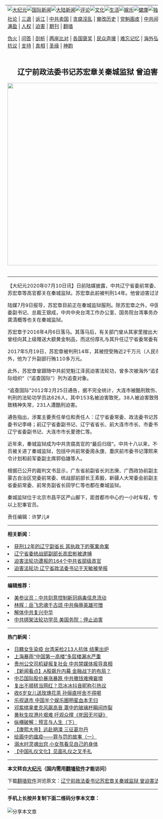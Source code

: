 <a name="1" id="1" target="_blank"></a><span id="1"></span>
<table align=center border="0"><tr><td colspan="2" VALIGN=TOP><a href="https://github.com/ttfgmz3323/djy/blob/master/gb/nsc413.md#1"><img src="https://raw.githubusercontent.com/ttfgmz3323/www/master/t/djy/1.jpg" title="大纪元"></a><a href="https://github.com/ttfgmz3323/djy/blob/master/gb/n24hr.md#1"><img src="https://raw.githubusercontent.com/ttfgmz3323/www/master/t/djy/3.jpg" title="国际新闻"></a><a href="https://github.com/ttfgmz3323/djy/blob/master/gb/nsc413.md#1"><img src="https://raw.githubusercontent.com/ttfgmz3323/www/master/t/djy/4.jpg" title="大陆新闻"></a><a href="https://github.com/ttfgmz3323/djy/blob/master/gb/news392.md#1"><img src="https://raw.githubusercontent.com/ttfgmz3323/www/master/t/djy/5.jpg" title="评论"></a><a href="https://github.com/ttfgmz3323/djy/blob/master/gb/news2007.md#1"><img src="https://raw.githubusercontent.com/ttfgmz3323/www/master/t/djy/6.jpg" title="文化"></a><a href="https://github.com/ttfgmz3323/djy/blob/master/gb/news2008.md#1"><img src="https://raw.githubusercontent.com/ttfgmz3323/www/master/t/djy/7.jpg" title="生活"></a><a href="https://github.com/ttfgmz3323/djy/blob/master/gb/ncyule.md#1"><img src="https://raw.githubusercontent.com/ttfgmz3323/www/master/t/djy/8.jpg" title="娱乐"></a><a href="https://github.com/ttfgmz3323/djy/blob/master/gb/nsc1002.md#1"><img src="https://raw.githubusercontent.com/ttfgmz3323/www/master/t/djy/9.jpg" title="健康"><a href="https://github.com/ttfgmz3323/djy/blob/master/gb/nf6092.md#1"><img src="https://raw.githubusercontent.com/ttfgmz3323/www/master/t/djy/10a.jpg" title="独家"></a><a href="https://github.com/ttfgmz3323/djy/blob/master/gb/nf4514.md#1"><img src="https://raw.githubusercontent.com/ttfgmz3323/www/master/t/djy/12a.jpg" title="头条"></a></td></tr>
<tr><td colspan="2" VALIGN=TOP><a target="_blank" href="https://github.com/ttfgmz3323/djy/blob/master/gb/9p.md#1">社论</a> | <a target="_blank" href="https://github.com/ttfgmz3323/djy/blob/master/gb/nf5657.md#1">三退</a> | <a target="_blank" href="https://github.com/ttfgmz3323/djy/blob/master/gb/nf6124.md#1">诉江</a> | <a target="_blank" href="https://github.com/ttfgmz3323/djy/blob/master/gb/nf1176117.md#1">中共卖国</a> | <a target="_blank" href="https://github.com/ttfgmz3323/djy/blob/master/gb/nf5773.md#1">贪腐淫乱</a> | <a target="_blank" href="https://github.com/ttfgmz3323/djy/blob/master/gb/nf1176115.md#1">窜改历史</a> | <a target="_blank" href="https://github.com/ttfgmz3323/djy/blob/master/gb/nf1176107.md#1">党魁画皮</a> | <a target="_blank" href="https://github.com/ttfgmz3323/djy/blob/master/gb/nf1320400.md#1">中共间谍</a> | <a target="_blank" href="https://github.com/ttfgmz3323/djy/blob/master/gb/nf1176114.md#1">破坏传统</a> | <a target="_blank" href="https://github.com/ttfgmz3323/ntdtv/blob/master/gb/prog447_1.md#1">恶贯满盈</a> | <a target="_blank" href="https://github.com/ttfgmz3323/djy/blob/master/gb/ncid278.md#1">人权</a> | <a target="_blank" href="https://github.com/ttfgmz3323/djy/blob/master/gb/nf1176111.md#1">迫害</a> | <a target="_blank" href="https://gitlab.com/szzdlab/mh-qikan/blob/master/README.md#1">期刊</a> | <a target="_blank" href="https://github.com/ttfgmz3323/www/blob/master/README.md?zsrh#8">翻墙</a></p><p><a target="_blank" href="https://github.com/ttfgmz3323/djy/blob/master/gb/nf5562.md#1">伪火</a> | <a target="_blank" href="https://github.com/ttfgmz3323/djy/blob/master/gb/nf4378.md#1">问答</a> | <a target="_blank" href="https://github.com/ttfgmz3323/djy/blob/master/gb/nf5792.md#1">剖析</a> | <a target="_blank" href="https://github.com/ttfgmz3323/djy/blob/master/gb/nf5735.md#1">两岸比对</a> | <a target="_blank" href="https://github.com/ttfgmz3323/djy/blob/master/gb/nf6119.md#1">各国褒奖</a> | <a target="_blank" href="https://github.com/ttfgmz3323/djy/blob/master/gb/nf6120.md#1">民众声援</a> | <a target="_blank" href="https://github.com/ttfgmz3323/djy/blob/master/gb/nf1188594.md#1">难忘记忆</a> | <a target="_blank" href="https://github.com/ttfgmz3323/djy/blob/master/gb/nf3180.md#1">海外弘传</a> | <a target="_blank" href="https://github.com/ttfgmz3323/djy/blob/master/gb/nf5410.md#1">万人上访</a> | <a target="_blank" href="https://github.com/ttfgmz3323/ntdtv/blob/master/gb/prog1530_1.md#1">和平抗议</a> | <a target="_blank" href="https://github.com/ttfgmz3323/djy/blob/master/gb/nf4386.md#1">支持</a> | <a target="_blank" href="https://github.com/ttfgmz3323/djy/blob/master/gb/nf4389.md#1">真相</a> | <a target="_blank" href="https://github.com/ttfgmz3323/djy/blob/master/gb/nf5790.md#1">圣缘</a> | <a target="_blank" href="https://github.com/ttfgmz3323/djy/blob/master/gb/nf4786.md#1">神韵</a></td></tr>
<tr><td VALIGN=TOP width="626"><h2 align=center>辽宁前政法委书记苏宏章关秦城监狱 曾迫害法轮功</h2>
<img width="600" src="https://i.epochtimes.com/assets/uploads/2020/07/0701_25-320x200.jpg" />
<h6></h6>
<hr>
	<p>【大纪元2020年07月10日讯】日前陆媒披露，中共辽宁省委前常委、政法委前书记<ahref="https://github.com/ttfgmz3323/djy/blob/master/gb/tag/%E8%8B%8F%E5%AE%8F%E7%AB%A0.md#1">苏宏章</a>等高官都关在<ahref="https://github.com/ttfgmz3323/djy/blob/master/gb/tag/%E7%A7%A6%E5%9F%8E%E7%9B%91%E7%8B%B1.md#1">秦城监狱</a>。<ahref="https://github.com/ttfgmz3323/djy/blob/master/gb/tag/%E8%8B%8F%E5%AE%8F%E7%AB%A0.md#1">苏宏章</a>此前被判刑14年。他曾迫害过法轮功。</p>
<p>陆媒7月9日报导，苏宏章目前正在<ahref="https://github.com/ttfgmz3323/djy/blob/master/gb/tag/%E7%A7%A6%E5%9F%8E%E7%9B%91%E7%8B%B1.md#1">秦城监狱</a>服刑。除苏宏章之外，中国人保集团前党委副书记、总裁王银成，中共中央台湾工作办公室、国务院台湾事务办公室前副主任龚清概等也关在秦城监狱。</p>
<p>苏宏章于2016年4月6日落马。其落马后，有关部门曾从其家里搜出大额现金；苏还曾经向其上级赠送大额黄金制品，而这份厚礼与其升任辽宁省委常委有关。</p>
<p>2017年5月19日，苏宏章被判刑14年，其被控受贿近2千万元（人民币，下同），此外，他为了升副部行贿110多万元。</p>
<p>此外，苏宏章曾跟随中共前党魁江泽民迫害法轮功，曾多次被海外“追查迫害法轮功国际组织”（“追查国际”）列为追查对象。</p>
<p>“追查国际”2012年2月25日通告，据不完全统计，大连市被酷刑致伤、致残、被非法判刑的法轮功学员达626人，其中153名被迫害致死，38人被迫害致残，25人被迫害致精神失常，231人遭酷刑迫害。</p>
<p>通告指出，涉案主要责任单位和责任人：辽宁省委常委、政法委书记苏宏章；前政法委书记李峰；前辽宁省委副书记、辽宁省省长、前大连市市长、市委书记<ahref="https://github.com/ttfgmz3323/djy/blob/master/gb/tag/%E8%96%84%E7%86%99%E6%9D%A5.md#1">薄熙来</a>；前辽宁省委副书记、大连市市长夏德仁等。</p>
<p>近年来，秦城监狱成为中共贪腐高官的“最后归宿”。中共十八以来，不少落马高级官员被关进了秦城监狱，包括中共前常委<ahref="https://github.com/ttfgmz3323/djy/blob/master/gb/tag/%E5%91%A8%E6%B0%B8%E5%BA%B7.md#1">周永康</a>、重庆前市委书记<ahref="https://github.com/ttfgmz3323/djy/blob/master/gb/tag/%E8%96%84%E7%86%99%E6%9D%A5.md#1">薄熙来</a>、前中办主任令计划和前军委副主席郭伯雄等人。</p>
<p>根据已公开的裁判文书显示，广东省前副省长刘志庚、广西政协前副主席李达球，内蒙古自治区党委前常委、统战部前部长王素毅，新疆人大常委会前副主任栗智，吉林省委前常委、前常务副省长田学仁等也都在秦城监狱。</p>
<p>秦城监狱位于北京市昌平区严山脚下，距首都市中心约一小时车程，专门囚禁副部级以上犯事官员。</p>
<p>责任编辑：许梦儿#</p>
	
<hr>


<strong>相关新闻：</strong>
<li><a href="https://github.com/ttfgmz3323/djy/blob/master/gb/19/4/12/n11182215.md#1">获刑12年的辽宁副省长 其执政下的冤案命案</a></li>
<li><a href="https://github.com/ttfgmz3323/djy/blob/master/gb/19/6/19/n11332479.md#1">辽宁省委统战部副部长高宏彬被逮捕</a></li>
<li><a href="https://github.com/ttfgmz3323/djy/blob/master/gb/19/6/30/n11354912.md#1">迫害法轮功遭报的164个中共省部级高官</a></li>
<li><a href="https://github.com/ttfgmz3323/djy/blob/master/gb/20/6/25/n12211963.md#1">迫害法轮功 辽宁省政法委书记于天敏被举报</a></li>
<hr>


<strong>编辑推荐：</strong>
<li><a href="https://github.com/onzhi266/djy/blob/master/gb/20/2/22/n11887949.md#1">美参议员：中共刻意控制新冠病毒信息流动</a></li>
<li><a href="https://github.com/tsiac2612/djy/blob/master/gb/19/1/21/n10990583.md#1" target="_blank">林辉：岳飞忠魂千古颂 中共侮辱英雄可憎</a></li><li><a href="https://github.com/ttfgmz3323/djy/blob/master/gb/18/3/21/n10237682.md?dfh#1" target="_blank">解体中共复兴中华</a></li><li><a href="https://github.com/tsiac2612/djy/blob/master/gb/18/11/29/n10882266.md#1" target="_blank">中共绑架法轮功学员 美国务院：停止迫害</a></li>
<hr>

<strong>热门新闻：</strong>
<li><a href="https://github.com/ttfgmz3323/djy/blob/master/gb/20/7/8/n12240778.md#1">日籍女生染疫 台湾采检213人抗体 结果出炉</a></li>
<li><a href="https://github.com/ttfgmz3323/djy/blob/master/gb/20/7/8/n12240842.md#1">上海暴雨“中国第一高楼”多层楼漏水严重</a></li>
<li><a href="https://github.com/ttfgmz3323/djy/blob/master/gb/20/7/8/n12241667.md#1">贵州公交司机疑报复社会 中共禁媒体报导真相</a></li>
<li><a href="https://github.com/ttfgmz3323/djy/blob/master/gb/20/7/8/n12242681.md#1">【新闻看点】A股飙升内幕 金融战下的布局？</a></li>
<li><a href="https://github.com/ttfgmz3323/djy/blob/master/gb/20/7/8/n12241760.md#1">中芯国际股价暴涨暴跌 中共撒钱难掩窘境</a></li>
<li><a href="https://github.com/ttfgmz3323/djy/blob/master/gb/20/7/7/n12239433.md#1">复出不顺转当网红？范冰冰抖音昵称引热议</a></li>
<li><a href="https://github.com/ttfgmz3323/djy/blob/master/gb/20/7/6/n12237412.md#1">收6岁女儿送玫瑰花茶 孙俪直呼舍不得喝</a></li>
<li><a href="https://github.com/ttfgmz3323/djy/blob/master/gb/20/7/8/n12241972.md#1">乐视退市 中国半个娱乐圈明星血本无归</a></li>
<li><a href="https://github.com/ttfgmz3323/djy/blob/master/gb/20/7/8/n12242228.md#1">邓紫棋拿麦克风飙高音 罩中的玻璃杯瞬间炸裂</a></li>
<li><a href="https://github.com/ttfgmz3323/djy/blob/master/gb/20/7/7/n12239842.md#1">黄秋生叹港片艰难 吁观众撑《死因无可疑》</a></li>
<li><a href="https://github.com/ttfgmz3323/djy/blob/master/gb/20/7/6/n12236101.md#1">纵横破解：预言与人生（下）</a></li>
<li><a href="https://github.com/ttfgmz3323/djy/blob/master/gb/20/5/27/n12141489.md#1">【康熙大帝】远赴朔漠 三征葛尔丹</a></li>
<li><a href="https://github.com/ttfgmz3323/djy/blob/master/gb/20/7/3/n12230158.md#1">绘画中的瘟疫——罪与罚的故事（一）</a></li>
<li><a href="https://github.com/ttfgmz3323/djy/blob/master/gb/20/7/8/n12240967.md#1">溺水时灵魂出窍 小女孩看见自己的身体</a></li>
<li><a href="https://github.com/ttfgmz3323/djy/blob/master/gb/20/5/27/n12140713.md#1">【中国礼仪文化】见面礼仪之叉手礼</a></li>
<hr>

<strong>本文转自<a href="https://www.epochtimes.com">大纪元</a>（国内需用<a href="https://github.com/ttfgmz3323/www/blob/master/README.md#8">翻墙软件</a>才能访问）</strong><p>下载<a href="https://github.com/ttfgmz3323/www/blob/master/README.md#8">翻墙软件</a>浏览原文：<a href="https://www.epochtimes.com/gb/20/7/10/n12245556.htm">辽宁前政法委书记苏宏章关秦城监狱 曾迫害法轮功</a></p><hr>

<strong>手机上长按并复制下面二维码分享本文章：</strong><br><br><img src="http://d1p1.ip.zn2.us/v.php?action=qrcode&url=https://github.com/ttfgmz3323/djy/blob/master/gb/20/7/10/n12245556.md%231" title="分享本文章"></td><td VALIGN=TOP><a href="https://github.com/ttfgmz3323/djy/blob/master/gb/16/1/21/n4622075.md?dfh#1" target="_blank"><img src="https://raw.githubusercontent.com/ttfgmz3323/djy/master/gb/300/wei-f1.jpg" title="中共的伪火骗局"  alt="中共的伪火骗局"></a><br><a href="https://github.com/ttfgmz3323/www/blob/master/README.md?dfh#9" target="_blank"><img src="https://raw.githubusercontent.com/ttfgmz3323/djy/master/gb/300/yong-h.jpg" title="永恒的见证"  alt="永恒的见证"></a><br><a href="https://github.com/ttfgmz3323/djy/blob/master/gb/13/9/29/n3974789.md?dfh#1" target="_blank"><img src="https://raw.githubusercontent.com/ttfgmz3323/djy/master/gb/300/shang-lnz.jpg" title="善良女子被中共投男牢"  alt="善良女子被中共投男牢"></a><br><a href="https://github.com/ttfgmz3323/djy/blob/master/gb/16/3/16/n4663449.md?dfh#1" target="_blank"><img src="https://raw.githubusercontent.com/ttfgmz3323/djy/master/gb/300/huo-z3.jpg" title="警卫目击活摘器官"  alt="警卫目击活摘器官"></a><br><a href="https://github.com/ttfgmz3323/djy/blob/master/gb/16/8/7/n8177641.md?dfh#1" target="_blank"><img src="https://raw.githubusercontent.com/ttfgmz3323/djy/master/gb/300/huo-z4.jpg" title="证人描述活摘恐怖"  alt="证人描述活摘恐怖"></a><br><a href="https://github.com/ttfgmz3323/djy/blob/master/gb/10/4/19/n2881569.md?dfh#1" target="_blank"><img src="https://raw.githubusercontent.com/ttfgmz3323/djy/master/gb/300/huo-z1.jpg" title="揭开活摘器官黑幕"  alt="揭开活摘器官黑幕"></a><br><a href="https://github.com/ttfgmz3323/djy/blob/master/gb/10/11/7/n3077476.md?dfh#1" target="_blank"><img src="https://raw.githubusercontent.com/ttfgmz3323/djy/master/gb/300/ma-ks.jpg" title="马克思的成魔之路"  alt="马克思的成魔之路"></a><br><a href="https://github.com/ttfgmz3323/djy/blob/master/gb/14/6/9/n4173977.md?dfh#1" target="_blank"><img src="https://raw.githubusercontent.com/ttfgmz3323/djy/master/gb/300/chang-zs.jpg" title="藏字石 蕴天机"  alt="藏字石 蕴天机"></a><br><a href="https://github.com/ttfgmz3323/djy/blob/master/gb/18/5/10/n10381511.md?dfh#1" target="_blank"><img src="https://raw.githubusercontent.com/ttfgmz3323/djy/master/gb/300/st1.jpg" title="关注3亿人三退"  alt="关注3亿人三退"></a><br><a href="https://github.com/ttfgmz3323/djy/blob/master/gb/18/3/21/n10237682.md?dfh#1" target="_blank"><img src="https://raw.githubusercontent.com/ttfgmz3323/djy/master/gb/300/jie-t.jpg" title="解体中共复兴中华"  alt="解体中共复兴中华"></a><br><a href="https://github.com/ttfgmz3323/djy/blob/master/gb/9/2/9/n2422991.md?dfh#1" target="_blank"><img src="https://raw.githubusercontent.com/ttfgmz3323/djy/master/gb/300/gao-zs.jpg" title="中共迫害良心律师"  alt="中共迫害良心律师"></a><br><a href="https://github.com/ttfgmz3323/djy/blob/master/gb/18/12/9/n10900044.md?dfh#1" target="_blank"><img src="https://raw.githubusercontent.com/ttfgmz3323/djy/master/gb/300/sj1.jpg" title="303万人举报江泽民"  alt="303万人举报江泽民"></a><br><a href="https://github.com/ttfgmz3323/djy/blob/master/gb/18/8/28/n10672014.md?dfh#1" target="_blank"><img src="https://raw.githubusercontent.com/ttfgmz3323/djy/master/gb/300/sj2.jpg" title="这些官员为何起诉江泽民"  alt="这些官员为何起诉江泽民"></a><br><a href="https://github.com/ttfgmz3323/djy/blob/master/gb/8/12/18/n2367165.md?dfh#1" target="_blank"><img src="https://raw.githubusercontent.com/ttfgmz3323/djy/master/gb/300/liangan.jpg" title="海峡两岸的强烈对比"  alt="海峡两岸的强烈对比"></a><br><a href="https://github.com/ttfgmz3323/djy/blob/master/gb/15/12/10/n4593139.md?dfh#1" target="_blank"><img src="https://raw.githubusercontent.com/ttfgmz3323/djy/master/gb/300/jia-ndzl.jpg" title="加拿大总理的贺信"  alt="加拿大总理的贺信"></a><br><a href="https://github.com/ttfgmz3323/djy/blob/master/gb/11/6/17/n3289382.md?dfh#1" target="_blank"><img src="https://raw.githubusercontent.com/ttfgmz3323/djy/master/gb/300/xiao-wd.jpg" title="探寻真相兼听则明"  alt="探寻真相兼听则明"></a><br><a href="https://github.com/ttfgmz3323/djy/blob/master/gb/18/10/27/n10812623.md?dfh#1" target="_blank"><img src="https://raw.githubusercontent.com/ttfgmz3323/djy/master/gb/300/yindu.jpg" title="印度媒体报道东方"  alt="印度媒体报道东方"></a><br><a href="https://github.com/ttfgmz3323/djy/blob/master/gb/18/6/9/n10469652.md?dfh#1" target="_blank"><img src="https://raw.githubusercontent.com/ttfgmz3323/djy/master/gb/300/xie-j.jpg" title="不一样的海外校园"  alt="不一样的海外校园"></a><br><a href="https://github.com/ttfgmz3323/djy/blob/master/gb/7/4/5/n1669415.md?dfh#1" target="_blank"><img src="https://raw.githubusercontent.com/ttfgmz3323/djy/master/gb/300/li-up.jpg" title="从大师到徒弟的传奇"  alt="从大师到徒弟的传奇"></a><br><a href="https://github.com/ttfgmz3323/djy/blob/master/gb/17/5/26/n9191512.md?dfh#1" target="_blank"><img src="https://raw.githubusercontent.com/ttfgmz3323/djy/master/gb/300/zfl2.jpg" title="亿万人与东方一本奇书"  alt="亿万人与东方一本奇书"></a><br><a href="https://github.com/ttfgmz3323/djy/blob/master/gb/13/11/27/n4020290.md?dfh#1" target="_blank"><img src="https://raw.githubusercontent.com/ttfgmz3323/djy/master/gb/300/zhen-h.jpg" title="大陆见不到的震撼场面"  alt="大陆见不到的震撼场面"></a><br><a href="https://github.com/ttfgmz3323/djy/blob/master/gb/15/7/17/n4482910.md?dfh#1" target="_blank"><img src="https://raw.githubusercontent.com/ttfgmz3323/djy/master/gb/300/dalu-sk.jpg" title="人心向善 大陆当初盛况"  alt="人心向善 大陆当初盛况"></a><br><a href="https://github.com/ttfgmz3323/djy/blob/master/gb/19/1/5/n10955468.md?dfh#1" target="_blank"><img src="https://raw.githubusercontent.com/ttfgmz3323/djy/master/gb/300/zfl1.jpg" title="追寻真理 这书讲什么"  alt="追寻真理 这书讲什么"></a><br><a href="https://github.com/ttfgmz3323/www/blob/master/README.md?dfh#1" target="_blank"><img src="https://raw.githubusercontent.com/ttfgmz3323/djy/master/gb/300/fq1.jpg" title="下载免费翻墙软件"  alt="下载免费翻墙软件"></a><br></td></tr></table>
